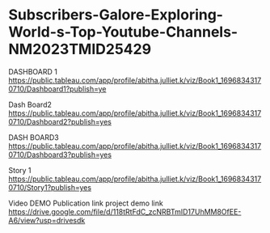 # Subscribers-Galore-Exploring-World-s-Top-Youtube-Channels-NM2023TMID25429

DASHBOARD 1
https://public.tableau.com/app/profile/abitha.julliet.k/viz/Book1_16968343170710/Dashboard1?publish=ye

Dash Board2
https://public.tableau.com/app/profile/abitha.julliet.k/viz/Book1_16968343170710/Dashboard2?publish=yes

DASH BOARD3
https://public.tableau.com/app/profile/abitha.julliet.k/viz/Book1_16968343170710/Dashboard3?publish=yes

Story 1
https://public.tableau.com/app/profile/abitha.julliet.k/viz/Book1_16968343170710/Story1?publish=yes

Video DEMO Publication link
project demo link
https://drive.google.com/file/d/118tRtFdC_zcNRBTmID17UhMM8OfEE-A6/view?usp=drivesdk
